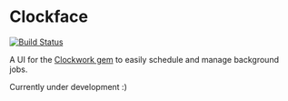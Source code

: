# Clockface

[![Build Status](https://api.travis-ci.org/abhchand/clockface.png?branch=master)](https://travis-ci.org/abhchand/clockface)

A UI for the [Clockwork gem](https://github.com/Rykian/clockwork) to easily schedule and manage background jobs.

Currently under development :)

